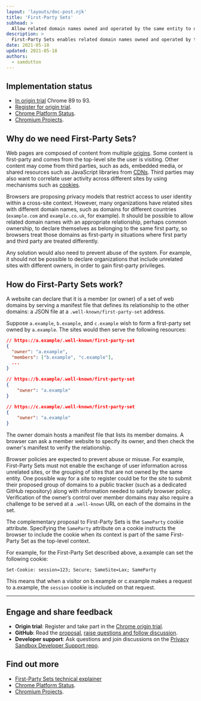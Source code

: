 ```yaml
---
layout: 'layouts/doc-post.njk'
title: 'First-Party Sets'
subhead: >
  Allow related domain names owned and operated by the same entity to declare themselves as belonging to the same first party.
description: >
  First-Party Sets enables related domain names owned and operated by the same entity to declare themselves as belonging to the same first party.
date: 2021-05-18
updated: 2021-05-18
authors:
  - samdutton
---
```


<!--lint disable no-smart-quotes-->

## Implementation status

* [In origin trial](https://web.dev/origin-trials/) Chrome 89 to 93.
* [Register for origin trial](https://developer.chrome.com/origintrials/#/view_trial/988540118207823873).
* [Chrome Platform Status](https://chromestatus.com/feature/5640066519007232).
* [Chromium Projects](https://www.chromium.org/updates/first-party-sets).


## Why do we need First-Party Sets?

Web pages are composed of content from multiple [origins](/docs/privacy-sandbox/glossary#origin).
Some content is first-party and comes from the top-level site the user is visiting. Other content
may come from third parties, such as ads, embedded media, or shared resources such as JavaScript
libraries from [CDNs](https://www.cloudflare.com/en-gb/learning/cdn/what-is-a-cdn/). Third parties
may also want to correlate user activity across different sites by using mechanisms such as
[cookies](/docs/privacy-sandbox/glossary#origin).

Browsers are proposing privacy models that restrict access to user identity within a cross-site
context. However, many organizations have related sites with different domain names, such as domains
for different countries (`example.com` and `example.co.uk`, for example). It should be possible to
allow related domain names with an appropriate relationship, perhaps common ownership, to declare
themselves as belonging to the same first party, so browsers treat those domains as first-party in
situations where first party and third party are treated differently.

Any solution would also need to prevent abuse of the system. For example, it should not be possible
to declare organizations that include unrelated sites with different owners, in order to gain
first-party privileges.

## How do First-Party Sets work?

A website can declare that it is a member (or owner) of a set of web domains by serving a manifest
file that defines its relationship to the other domains: a JSON file at a
`.well-known/first-party-set` address.

Suppose `a.example`, `b.example`, and `c.example` wish to form a first-party set owned by
`a.example`. The sites would then serve the following resources:

```json
// https://a.example/.well-known/first-party-set
{
  "owner": "a.example",
  "members": ["b.example", "c.example"],
  ...
}

// https://b.example/.well-known/first-party-set
{
	"owner": "a.example"
}

// https://c.example/.well-known/first-party-set
{
	"owner": "a.example"
}
```

The owner domain hosts a manifest file that lists its member domains. A browser can ask a member
website to specify its owner, and then check the owner's manifest to verify the relationship.

Browser policies are expected to prevent abuse or misuse. For example, First-Party Sets must not
enable the exchange of user information across unrelated sites, or the grouping of sites that are
not owned by the same entity. One possible way for a site to register could be for the site to submit
their proposed group of domains to a public tracker (such as a dedicated GitHub repository) along
with information needed to satisfy browser policy. Verification of the owner’s control over member
domains may also require a challenge to be served at a `.well-known` URL on each of the domains in
the set.

The complementary proposal to First-Party Sets is the `SameParty` cookie attribute. Specifying the
`SameParty` attribute on a cookie instructs the browser to include the cookie when its context is
part of the same First-Party Set as the top-level context.

For example, for the First-Party Set described above, a.example can set the following cookie:

```Set-Cookie: session=123; Secure; SameSite=Lax; SameParty```

This means that when a visitor on b.example or c.example makes a request to a.example, the `session`
cookie is included on that request.


---

## Engage and share feedback

* **Origin trial**: Register and take part in the [Chrome origin trial](https://developer.chrome.com/origintrials/#/view_trial/988540118207823873).
* **GitHub**: Read the [proposal](https://github.com/privacycg/first-party-sets), [raise questions and
follow discussion](https://github.com/privacycg/first-party-sets/issues).
* **Developer support**: Ask questions and join discussions on the
[Privacy Sandbox Developer Support repo](https://github.com/GoogleChromeLabs/privacy-sandbox-dev-support).


## Find out more

* [First-Party Sets technical explainer](https://github.com/privacycg/first-party-sets)
* [Chrome Platform Status](https://chromestatus.com/feature/5640066519007232).
* [Chromium Projects](https://www.chromium.org/updates/first-party-sets).

